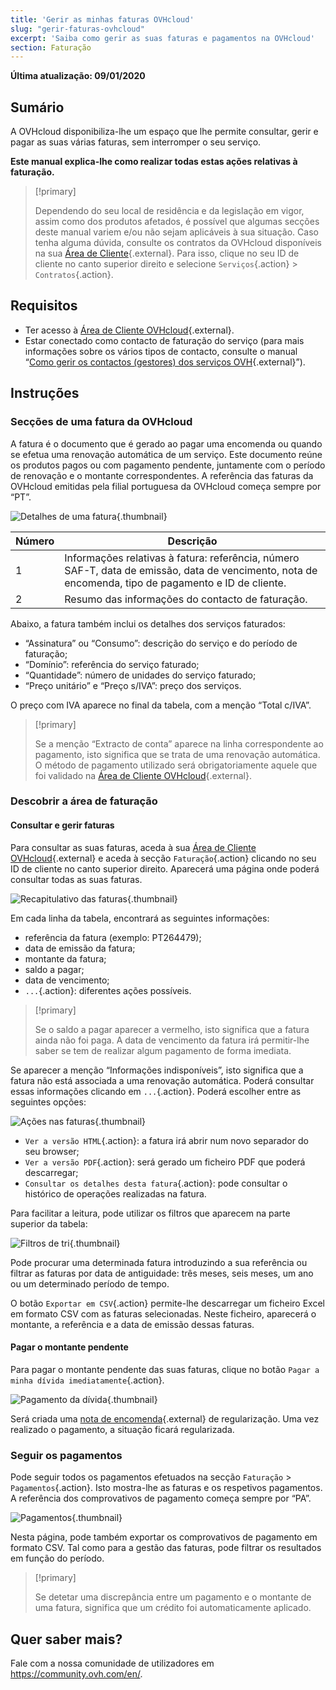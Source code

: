```yaml
---
title: 'Gerir as minhas faturas OVHcloud'
slug: "gerir-faturas-ovhcloud"
excerpt: 'Saiba como gerir as suas faturas e pagamentos na OVHcloud'
section: Faturação
---
```


**Última atualização: 09/01/2020**

## Sumário

A OVHcloud disponibiliza-lhe um espaço que lhe permite consultar, gerir e pagar as suas várias faturas, sem interromper o seu serviço.

**Este manual explica-lhe como realizar todas estas ações relativas à faturação.**

> [!primary]
>
> Dependendo do seu local de residência e da legislação em vigor, assim como dos produtos afetados, é possível que algumas secções deste manual variem e/ou não sejam aplicáveis à sua situação. Caso tenha alguma dúvida, consulte os contratos da OVHcloud disponíveis na sua [Área de Cliente](https://www.ovh.com/auth/?action=gotomanager){.external}. Para isso, clique no seu ID de cliente no canto superior direito e selecione `Serviços`{.action} > `Contratos`{.action}.
>

## Requisitos

- Ter acesso à [Área de Cliente OVHcloud](https://www.ovh.com/auth/?action=gotomanager){.external}.
- Estar conectado como contacto de faturação do serviço (para mais informações sobre os vários tipos de contacto, consulte o manual “[Como gerir os contactos (gestores) dos serviços OVH](https://docs.ovh.com/pt/customer/gestao_dos_contactos/){.external}”).


## Instruções

### Secções de uma fatura da OVHcloud

A fatura é o documento que é gerado ao pagar uma encomenda ou quando se efetua uma renovação automática de um serviço. Este documento reúne os produtos pagos ou com pagamento pendente, juntamente com o período de renovação e o montante correspondentes. A referência das faturas da OVHcloud emitidas pela filial portuguesa da OVHcloud começa sempre por “PT”.

![Detalhes de uma fatura](images/invoice_ovh.png){.thumbnail}

|Número|Descrição|
|---|---|
|1|Informações relativas à fatura: referência, número SAF-T, data de emissão, data de vencimento, nota de encomenda, tipo de pagamento e ID de cliente.|
|2|Resumo das informações do contacto de faturação.|

Abaixo, a fatura também inclui os detalhes dos serviços faturados:

- “Assinatura” ou “Consumo”: descrição do serviço e do período de faturação;
- “Domínio”: referência do serviço faturado;
- “Quantidade”: número de unidades do serviço faturado; 
- “Preço unitário” e “Preço s/IVA”: preço dos serviços.

O preço com IVA aparece no final da tabela, com a menção “Total c/IVA”.

> [!primary]
>
> Se a menção “Extracto de conta” aparece na linha correspondente ao pagamento, isto significa que se trata de uma renovação automática. O método de pagamento utilizado será obrigatoriamente aquele que foi validado na [Área de Cliente OVHcloud](https://www.ovh.com/auth/?action=gotomanager){.external}.
>


### Descobrir a área de faturação

#### Consultar e gerir faturas

Para consultar as suas faturas, aceda à sua [Área de Cliente OVHcloud](https://www.ovh.com/auth/?action=gotomanager){.external} e aceda à secção `Faturação`{.action} clicando no seu ID de cliente no canto superior direito. Aparecerá uma página onde poderá consultar todas as suas faturas. 

![Recapitulativo das faturas](images/billing_section.png){.thumbnail}

Em cada linha da tabela, encontrará as seguintes informações:

- referência da fatura (exemplo: PT264479);
- data de emissão da fatura;
- montante da fatura;
- saldo a pagar;
- data de vencimento; 
- `...`{.action}\: diferentes ações possíveis.


> [!primary]
>
> Se o saldo a pagar aparecer a vermelho, isto significa que a fatura ainda não foi paga. A data de vencimento da fatura irá permitir-lhe saber se tem de realizar algum pagamento de forma imediata.
>

Se aparecer a menção “Informações indisponíveis”, isto significa que a fatura não está associada a uma renovação automática. Poderá consultar essas informações clicando em `...`{.action}. Poderá escolher entre as seguintes opções:

![Ações nas faturas](images/actions_choices.png){.thumbnail}

- `Ver a versão HTML`{.action}\: a fatura irá abrir num novo separador do seu browser;
- `Ver a versão PDF`{.action}\: será gerado um ficheiro PDF que poderá descarregar;
- `Consultar os detalhes desta fatura`{.action}\: pode consultar o histórico de operações realizadas na fatura.


Para facilitar a leitura, pode utilizar os filtros que aparecem na parte superior da tabela:

![Filtros de tri](images/sort_filters.png){.thumbnail}

Pode procurar uma determinada fatura introduzindo a sua referência ou filtrar as faturas por data de antiguidade: três meses, seis meses, um ano ou um determinado período de tempo.

O botão `Exportar em CSV`{.action} permite-lhe descarregar um ficheiro Excel em formato CSV com as faturas selecionadas. Neste ficheiro, aparecerá o montante, a referência e a data de emissão dessas faturas.

#### Pagar o montante pendente

Para pagar o montante pendente das suas faturas, clique no botão `Pagar a minha dívida imediatamente`{.action}.

![Pagamento da dívida](images/pay_debt.png){.thumbnail}

Será criada uma [nota de encomenda](https://docs.ovh.com/pt/billing/gerir-as-encomendas-ovh/#a-nota-de-encomenda){.external} de regularização. Uma vez realizado o pagamento, a situação ficará regularizada.


### Seguir os pagamentos

Pode seguir todos os pagamentos efetuados na secção `Faturação` > `Pagamentos`{.action}. Isto mostra-lhe as faturas e os respetivos pagamentos. A referência dos comprovativos de pagamento começa sempre por “PA”.

![Pagamentos](images/payment_tracking.png){.thumbnail}

Nesta página, pode também exportar os comprovativos de pagamento em formato CSV. Tal como para a gestão das faturas, pode filtrar os resultados em função do período.

> [!primary]
>
> Se detetar uma discrepância entre um pagamento e o montante de uma fatura, significa que um crédito foi automaticamente aplicado.
>


## Quer saber mais?

Fale com a nossa comunidade de utilizadores em <https://community.ovh.com/en/>.